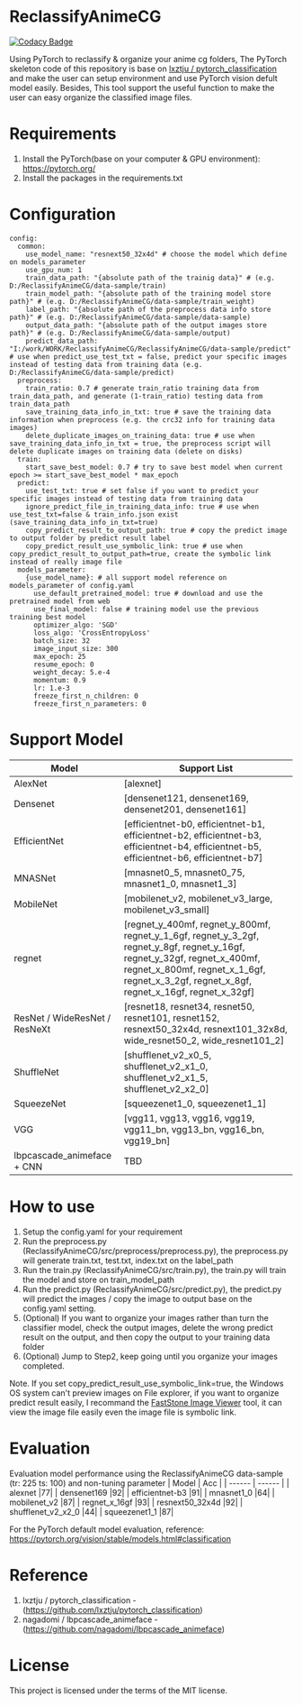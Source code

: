 # ReclassifyAnimeCG

[![Codacy Badge](https://api.codacy.com/project/badge/Grade/e1c5c6bc5a7e4299b6e36db92aea9206)](https://app.codacy.com/gh/zmcx16/ReclassifyAnimeCG?utm_source=github.com&utm_medium=referral&utm_content=zmcx16/ReclassifyAnimeCG&utm_campaign=Badge_Grade_Settings)

Using PyTorch to reclassify & organize your anime cg folders, The PyTorch skeleton code of this repository is base on [lxztju / pytorch_classification](https://github.com/lxztju/pytorch_classification) and make the user can setup environment and use PyTorch vision defult model easily.
Besides, This tool support the useful function to make the user can easy organize the classified image files.

# Requirements
1. Install the PyTorch(base on your computer & GPU environment): https://pytorch.org/
2. Install the packages in the requirements.txt

# Configuration

```
config:
  common:
    use_model_name: "resnext50_32x4d" # choose the model which define on models_parameter
    use_gpu_num: 1
    train_data_path: "{absolute path of the trainig data}" # (e.g. D:/ReclassifyAnimeCG/data-sample/train)
    train_model_path: "{absolute path of the training model store path}" # (e.g. D:/ReclassifyAnimeCG/data-sample/train_weight)
    label_path: "{absolute path of the preprocess data info store path}" # (e.g. D:/ReclassifyAnimeCG/data-sample/data-sample)
    output_data_path: "{absolute path of the output images store path}" # (e.g. D:/ReclassifyAnimeCG/data-sample/output)
    predict_data_path: "I:/work/WORK/ReclassifyAnimeCG/ReclassifyAnimeCG/data-sample/predict" # use when predict_use_test_txt = false, predict your specific images instead of testing data from training data (e.g. D:/ReclassifyAnimeCG/data-sample/predict)
  preprocess:
    train_ratio: 0.7 # generate train_ratio training data from train_data_path, and generate (1-train_ratio) testing data from train_data_path
    save_training_data_info_in_txt: true # save the training data information when preprocess (e.g. the crc32 info for training data images) 
    delete_duplicate_images_on_training_data: true # use when save_training_data_info_in_txt = true, the preprocess script will delete duplicate images on training data (delete on disks)
  train:
    start_save_best_model: 0.7 # try to save best model when current epoch >= start_save_best_model * max_epoch
  predict:
    use_test_txt: true # set false if you want to predict your specific images instead of testing data from training data
    ignore_predict_file_in_training_data_info: true # use when use_test_txt=false & train_info.json exist (save_training_data_info_in_txt=true)
    copy_predict_result_to_output_path: true # copy the predict image to output folder by predict result label
    copy_predict_result_use_symbolic_link: true # use when copy_predict_result_to_output_path=true, create the symbolic link instead of really image file
  models_parameter:
    {use_model_name}: # all support model reference on models_parameter of config.yaml
      use_default_pretrained_model: true # download and use the pretrained model from web
      use_final_model: false # training model use the previous training best model
      optimizer_algo: 'SGD'
      loss_algo: 'CrossEntropyLoss'
      batch_size: 32
      image_input_size: 300
      max_epoch: 25
      resume_epoch: 0
      weight_decay: 5.e-4
      momentum: 0.9
      lr: 1.e-3
      freeze_first_n_children: 0
      freeze_first_n_parameters: 0
```
# Support Model
| Model | Support List |
| ------ | ------ |
| AlexNet |[alexnet]|
| Densenet |[densenet121, densenet169, densenet201, densenet161]|
| EfficientNet |[efficientnet-b0, efficientnet-b1, efficientnet-b2, efficientnet-b3, efficientnet-b4, efficientnet-b5, efficientnet-b6, efficientnet-b7]|
| MNASNet |[mnasnet0_5, mnasnet0_75, mnasnet1_0, mnasnet1_3]|
| MobileNet |[mobilenet_v2, mobilenet_v3_large, mobilenet_v3_small]|
| regnet |[regnet_y_400mf, regnet_y_800mf, regnet_y_1_6gf, regnet_y_3_2gf, regnet_y_8gf, regnet_y_16gf, regnet_y_32gf, regnet_x_400mf, regnet_x_800mf, regnet_x_1_6gf, regnet_x_3_2gf, regnet_x_8gf, regnet_x_16gf, regnet_x_32gf]|
| ResNet / WideResNet / ResNeXt |[resnet18, resnet34, resnet50, resnet101, resnet152, resnext50_32x4d, resnext101_32x8d, wide_resnet50_2, wide_resnet101_2]|
| ShuffleNet |[shufflenet_v2_x0_5, shufflenet_v2_x1_0, shufflenet_v2_x1_5, shufflenet_v2_x2_0]|
| SqueezeNet |[squeezenet1_0, squeezenet1_1]|
| VGG |[vgg11, vgg13, vgg16, vgg19, vgg11_bn, vgg13_bn, vgg16_bn, vgg19_bn]|
| lbpcascade_animeface + CNN |TBD|

# How to use
1. Setup the config.yaml for your requirement
2. Run the preprocess.py (ReclassifyAnimeCG/src/preprocess/preprocess.py), the preprocess.py will generate train.txt, test.txt, index.txt on the label_path
3. Run the train.py (ReclassifyAnimeCG/src/train.py), the train.py will train the model and store on train_model_path
4. Run the predict.py (ReclassifyAnimeCG/src/predict.py), the predict.py will predict the images / copy the image to output base on the config.yaml setting.
5. (Optional) If you want to organize your images rather than turn the classifier model, check the output images, delete the wrong predict result on the output, and then copy the output to your training data folder
6. (Optional) Jump to Step2, keep going until you organize your images completed.

Note. If you set copy_predict_result_use_symbolic_link=true, the Windows OS system can't preview images on File explorer, if you want to organize predict result easily, I recommand the [FastStone Image Viewer](https://www.faststone.org/FSViewerDetail.htm) tool, it can view the image file easily even the image file is symbolic link.

# Evaluation 
Evaluation model performance using the ReclassifyAnimeCG data-sample (tr: 225 ts: 100) and non-tuning parameter
| Model | Acc |
| ------ | ------ |
| alexnet |77|
| densenet169 |92|
| efficientnet-b3 |91|
| mnasnet1_0 |64|
| mobilenet_v2 |87|
| regnet_x_16gf |93|
| resnext50_32x4d |92|
| shufflenet_v2_x2_0 |44|
| squeezenet1_1 |87|

For the PyTorch default model evaluation, reference: 
https://pytorch.org/vision/stable/models.html#classification

# Reference
1. lxztju / pytorch_classification - (https://github.com/lxztju/pytorch_classification)
2. nagadomi / lbpcascade_animeface - (https://github.com/nagadomi/lbpcascade_animeface)


# License
This project is licensed under the terms of the MIT license.